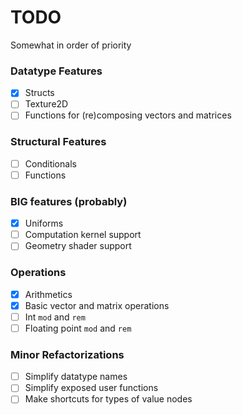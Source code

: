 # TODO

Somewhat in order of priority

### Datatype Features
- [x] Structs
- [ ] Texture2D
- [ ] Functions for (re)composing vectors and matrices

### Structural Features
- [ ] Conditionals
- [ ] Functions

### BIG features (probably)
- [x] Uniforms
- [ ] Computation kernel support
- [ ] Geometry shader support

### Operations
- [x] Arithmetics
- [x] Basic vector and matrix operations
- [ ] Int `mod` and `rem`
- [ ] Floating point `mod` and `rem`

### Minor Refactorizations
- [ ] Simplify datatype names
- [ ] Simplify exposed user functions
- [ ] Make shortcuts for types of value nodes